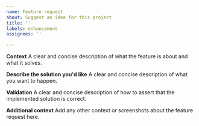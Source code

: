 ```yaml
---
name: Feature request
about: Suggest an idea for this project
title: ''
labels: enhancement
assignees: ''

---
```


**Context**
A clear and concise description of what the feature is about and what it solves.

**Describe the solution you'd like**
A clear and concise description of what you want to happen.

**Validation**
A clear and concise description of how to assert that the implemented solution is correct.

**Additional context**
Add any other context or screenshots about the feature request here.
